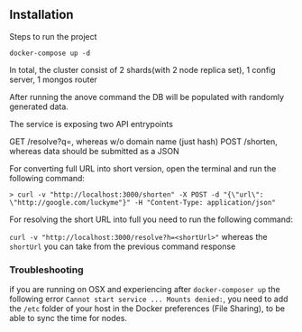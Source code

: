 ## Installation

Steps to run the project

`docker-compose up -d`

In total, the cluster consist of 2 shards(with 2 node replica set), 1 config server, 1 mongos router

After running the anove command the DB will be populated with randomly generated data.

The service is exposing two API entrypoints

GET /resolve?q=<shortUrl>, whereas <shortUrl> w/o domain name (just hash)
POST /shorten, whereas data should be submitted as a JSON

For converting full URL into short version, open the terminal and run the following command:

`> curl -v "http://localhost:3000/shorten" -X POST -d "{\"url\": \"http://google.com/luckyme"}" -H "Content-Type: application/json"`

For resolving the short URL into full you need to run the following command:

`curl -v "http://localhost:3000/resolve?h=<shortUrl>"` whereas the `shortUrl` you can take from the previous command response


### Troubleshooting


if you are running on OSX and experiencing after `docker-composer up` the following error `Cannot start service ... Mounts denied:`, you need to add the `/etc` folder of your host in the Docker preferences (File Sharing), to be able to sync the time for nodes.
